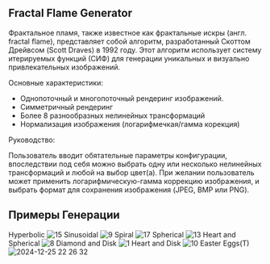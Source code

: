 ## Fractal Flame Generator 
Фрактальное пламя, также известное как фрактальные искры (англ. fractal flame), представляет собой алгоритм, разработанный Скоттом Дрейвсом (Scott Draves) в 1992 году. Этот алгоритм использует систему итерируемых функций (СИФ) для генерации уникальных и визуально привлекательных изображений.

Основные характеристики:
- Однопоточный и многопоточный рендеринг изображений.
- Симметричный рендеринг
- Более 8 разнообразных нелинейных трансформаций
- Нормализация изображения (логарифмечкая/гамма корекция)

Руководство: 

Пользователь вводит обятательные параметры конфигурации, впоследствии под себя можно выбрать одну или несколько нелинейных трансформаций и любой на выбор цвет(а). При желании пользователь может применить логарифмическую-гамма коррекцию изображения, и выбрать формат для сохранения изображения (JPEG, BMP или PNG). 

## Примеры Генерации
Hyperbolic
![15](https://github.com/user-attachments/assets/23c7d581-4e50-40a5-863c-534a358a0276)
Sinusoidal
![9](https://github.com/user-attachments/assets/520f75df-2d4c-4b49-9adf-b041310c6565)
Spiral
![17](https://github.com/user-attachments/assets/33bee9b2-1eb5-48b7-a6a6-9cbcf303fbbb)
Spherical
![13](https://github.com/user-attachments/assets/effeb8dc-fb61-42d2-a91a-caf2ee989465)
Heart and Spherical
![8](https://github.com/user-attachments/assets/19665279-8980-46b3-98bf-96a0f47c401d)
Diamond and Disk
![1](https://github.com/user-attachments/assets/fd7846a7-dabb-49f3-93f3-24589b373e4b)
Heart and Disk
![10](https://github.com/user-attachments/assets/13a0c072-894e-441f-bdbe-33b6f53024c2)
Easter Eggs(T)
![2024-12-25 22 26 32](https://github.com/user-attachments/assets/ab0beb3d-347b-4acb-8d97-e9ed05c066c2)
